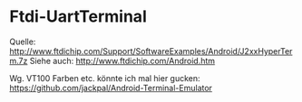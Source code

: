 Ftdi-UartTerminal
=================

Quelle: http://www.ftdichip.com/Support/SoftwareExamples/Android/J2xxHyperTerm.7z
Siehe auch: http://www.ftdichip.com/Android.htm

Wg. VT100 Farben etc. könnte ich mal hier gucken: https://github.com/jackpal/Android-Terminal-Emulator